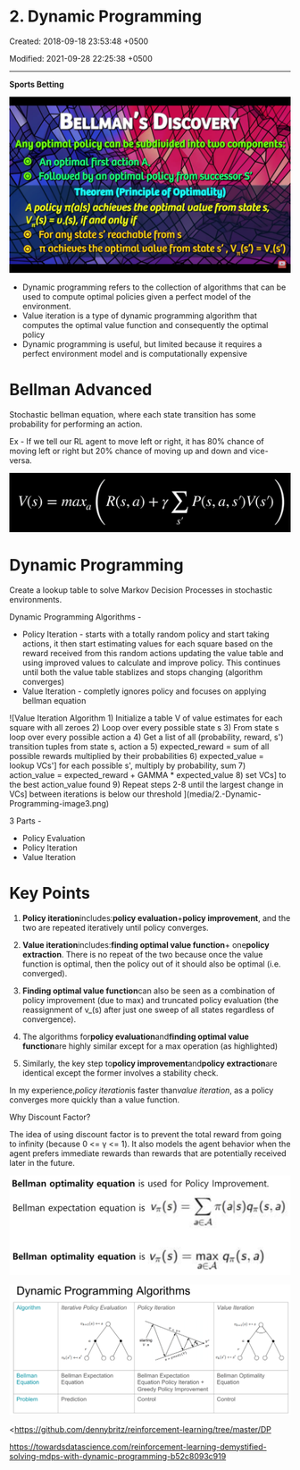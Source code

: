 # 2. Dynamic Programming

Created: 2018-09-18 23:53:48 +0500

Modified: 2021-09-28 22:25:38 +0500

---

**Sports Betting**

![BELLMAYS DISCOVERY Any optim L policy can be'sub iuidUdi to two coffi onents: @ An optimal first action+ @ Followed by an optimatpoycy successor S'Ce Theorem (Principle of Optimality) A policy rr(als) achieves the optimal value from state s, Vr(s) = ifand only if @ For any state s' reachable from s @ rachieues the optimal ualue from state s' , Vr(s') = V*(s') ](media/2.-Dynamic-Programming-image1.png)


-   Dynamic programming refers to the collection of algorithms that can be used to compute optimal policies given a perfect model of the environment.
-   Value iteration is a type of dynamic programming algorithm that computes the optimal value function and consequently the optimal policy
-   Dynamic programming is useful, but limited because it requires a perfect environment model and is computationally expensive



# Bellman Advanced

Stochastic bellman equation, where each state transition has some probability for performing an action.

Ex - If we tell our RL agent to move left or right, it has 80% chance of moving left or right but 20% chance of moving up and down and vice-versa.


![V(s) = maxa R(s, a) + P(s, a, ](media/2.-Dynamic-Programming-image2.png)



# Dynamic Programming

Create a lookup table to solve Markov Decision Processes in stochastic environments.

Dynamic Programming Algorithms -
-   Policy Iteration - starts with a totally random policy and start taking actions, it then start estimating values for each square based on the reward received from this random actions updating the value table and using improved values to calculate and improve policy. This continues until both the value table stablizes and stops changing (algorithm converges)
-   Value Iteration - completly ignores policy and focuses on applying bellman equation



![Value Iteration Algorithm 1) Initialize a table V of value estimates for each square with all zeroes 2) Loop over every possible state s 3) From state s loop over every possible action a 4) Get a list of all (probability, reward, s') transition tuples from state s, action a 5) expected_reward = sum of all possible rewards multiplied by their probabilities 6) expected_value = lookup VCs'] for each possible s', multiply by probability, sum 7) action_value = expected_reward + GAMMA * expected_value 8) set VCs] to the best action_value found 9) Repeat steps 2-8 until the largest change in VCs] between iterations is below our threshold ](media/2.-Dynamic-Programming-image3.png)



3 Parts -
-   Policy Evaluation
-   Policy Iteration
-   Value Iteration



# Key Points

1.  **Policy iteration**includes:**policy evaluation**+**policy improvement**, and the two are repeated iteratively until policy converges.

2.  **Value iteration**includes:**finding optimal value function**+ one**policy extraction**. There is no repeat of the two because once the value function is optimal, then the policy out of it should also be optimal (i.e. converged).

3.  **Finding optimal value function**can also be seen as a combination of policy improvement (due to max) and truncated policy evaluation (the reassignment of v_(s) after just one sweep of all states regardless of convergence).

4.  The algorithms for**policy evaluation**and**finding optimal value function**are highly similar except for a max operation (as highlighted)

5.  Similarly, the key step to**policy improvement**and**policy extraction**are identical except the former involves a stability check.

In my experience,*policy iteration*is faster than*value iteration*, as a policy converges more quickly than a value function.



Why Discount Factor?

The idea of using discount factor is to prevent the total reward from going to infinity (because 0 <= γ <= 1). It also models the agent behavior when the agent prefers immediate rewards than rewards that are potentially received later in the future.



![Bellman optimality equation is used for Policy Improvement. VT(s) Bellman expectation equation is Bellman optimality equation is VT(S) max qr(s, a) ](media/2.-Dynamic-Programming-image4.png)



![Dynamic Programming Algorithms Algorithm Bellman Equation Problem Iterative Policy Evaluation Vk+l (S) S t'k(s') S' Bellman Expectation Equation Prediction Policy Iteration starting reed) Bellman Expectation Equation Policy Iteration + Greedy Policy Improvement Control Value Iteration t.'k+1(S) S Bellman Optimality Equation Control ](media/2.-Dynamic-Programming-image5.png)



<https://github.com/dennybritz/reinforcement-learning/tree/master/DP

<https://towardsdatascience.com/reinforcement-learning-demystified-solving-mdps-with-dynamic-programming-b52c8093c919>





